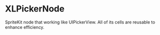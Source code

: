 # XLPickerNode
SpriteKit node that working like UIPickerView. All of its cells are reusable to enhance efficiency.
